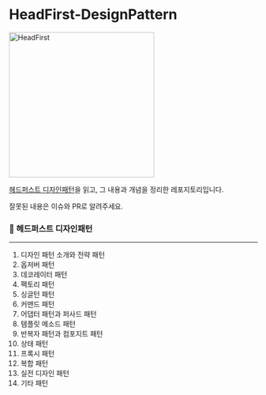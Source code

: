 # HeadFirst-DesignPattern

<img width="294" alt="HeadFirst" src="https://user-images.githubusercontent.com/76640167/210064651-ec3da0a9-a4f8-4a74-9eb7-9a5e17d4dcfa.png">

[헤드퍼스트 디자인패턴](http://www.yes24.com/Product/Goods/108192370)을 읽고, 그 내용과 개념을 정리한 레포지토리입니다.

잘못된 내용은 이슈와 PR로 알려주세요.


### **📌** 헤드퍼스트 디자인패턴

---

1. 디자인 패턴 소개와 전략 패턴
2. 옵저버 패턴
3. 데코레이터 패턴
4. 팩토리 패턴
5. 싱글턴 패턴
6. 커맨드 패턴
7. 어댑터 패턴과 퍼사드 패턴
8. 템플릿 메소드 패턴
9. 반복자 패턴과 컴포지트 패턴
10. 상태 패턴
11. 프록시 패턴
12. 복합 패턴
13. 실전 디자인 패턴
14. 기타 패턴
